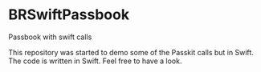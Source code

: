 BRSwiftPassbook
===============

Passbook with swift calls

This repository was started to demo some of the Passkit calls but in Swift. The code is written in Swift. Feel free to have a look.
